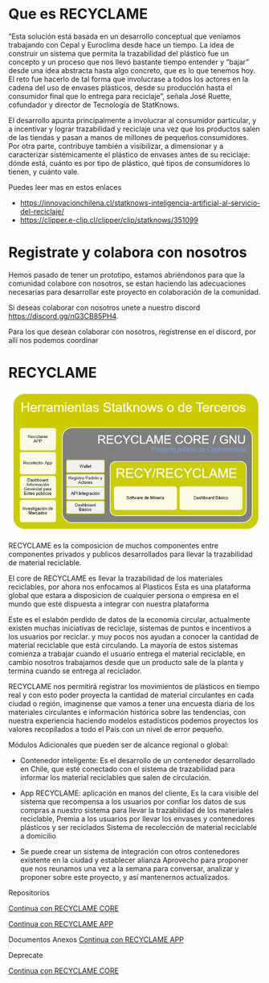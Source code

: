# Que es RECYCLAME

“Esta solución está basada en un desarrollo conceptual que veníamos trabajando con Cepal y Euroclima desde hace un tiempo. La idea de construir un sistema que permita la trazabilidad del plástico fue un concepto y un proceso que nos llevó bastante tiempo entender y “bajar” desde una idea abstracta hasta algo concreto, que es lo que tenemos hoy.  El reto fue hacerlo de tal forma que involucrase a todos los actores en la cadena del uso de envases plásticos, desde su producción hasta el consumidor final que lo entrega para reciclaje”, señala José Ruette, cofundador y director de Tecnología de StatKnows.

El desarrollo apunta principalmente a involucrar al consumidor particular, y a incentivar y lograr trazabilidad y reciclaje una vez que los productos salen de las tiendas y pasan a manos de millones de pequeños consumidores. Por otra parte, contribuye también a visibilizar, a dimensionar y a caracterizar sistémicamente el plástico de envases antes de su reciclaje: dónde está, cuánto es por tipo de plástico, qué tipos de consumidores lo tienen, y cuánto vale.

Puedes leer mas en estos enlaces

- https://innovacionchilena.cl/statknows-inteligencia-artificial-al-servicio-del-reciclaje/
- https://clipper.e-clip.cl/clipper/clip/statknows/351099


# Registrate y colabora con nosotros

Hemos pasado de tener un prototipo, estamos abriéndonos para que la comunidad colabore con nosotros, se estan haciendo las adecuaciones necesarias para desarrollar este proyecto en colaboración de la comunidad. 

Si deseas colaborar con nosotros unete a nuestro discord https://discord.gg/nG3CB85PH4.

Para los que desean colaborar con nosotros, regístrense en el discord, por allí nos podemos coordinar

# RECYCLAME


<img src="reciclameArquitectura.png"></img>

RECYCLAME es la composicion de muchos componentes entre componentes privados y publicos desarrollados para llevar la trazabilidad de material reciclable. 

El core de RECYCLAME es llevar la trazabilidad de los materiales reciclables, por ahora nos enfocamos al Plasticos
Esta es una plataforma global que estara a disposicion de cualquier persona o empresa en el mundo que esté dispuesta a integrar con nuestra plataforma

Este es el eslabón perdido de datos de la economía circular, actualmente existen muchas iniciativas de reciclaje, sistemas de puntos e incentivos a los usuarios por reciclar. y muy pocos nos ayudan a conocer la cantidad de material reciclable que está circulando.  La mayoría de estos sistemas comienza a trabajar cuando el usuario entrega el material reciclable, en cambio nosotros trabajamos desde que un producto sale de la planta y termina cuando se entrega al reciclador.

RECYCLAME nos permitirá registrar los movimientos de plásticos en tiempo real y con esto poder proyecta la cantidad de material circulantes en cada ciudad o región, imaginense que vamos a tener una encuesta diaria de los materiales circulantes e información histórica sobre las tendencias, con nuestra experiencia haciendo modelos estadísticos podemos proyectos los valores recopilados a todo el País con un nivel de error pequeño.

Módulos Adicionales que pueden ser de alcance regional o global:

- Contenedor inteligente: Es el desarrollo de un contenedor desarrollado en Chile,  que esté conectado con el sistema de trazabilidad para informar los material reciclables que salen de circulación.

- App RECYCLAME: aplicación en manos del cliente,
Es la cara visible del sistema que recompensa a los usuarios por confiar los datos de sus compras a nuestro sistema para llevar la trazabilidad de los materiales reciclable, Premia a los usuarios por llevar los envases y contenedores plásticos y ser reciclados Sistema de recolección de material reciclable a domicilio

- Se puede crear un sistema de integración con otros contenedores existente en la ciudad y establecer alianza
Aprovecho para proponer que nos reunamos una vez a la semana para conversar,  analizar y proponer sobre este proyecto, y así mantenernos actualizados.

Repositorios

[Continua con RECYCLAME CORE](CORE/Solidity.md)

[Continua con RECYCLAME APP](support/ReciclameApp.pdf)


Documentos Anexos
[Continua con RECYCLAME APP](support/AntecedentesdelplasticoenChile_JAal18mayo2021.pdf)


Deprecate

[Continua con RECYCLAME CORE](RECYCLAMECORE/README.md)
